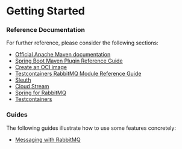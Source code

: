 # Getting Started

### Reference Documentation
For further reference, please consider the following sections:

* [Official Apache Maven documentation](https://maven.apache.org/guides/index.html)
* [Spring Boot Maven Plugin Reference Guide](https://docs.spring.io/spring-boot/docs/2.6.9/maven-plugin/reference/html/)
* [Create an OCI image](https://docs.spring.io/spring-boot/docs/2.6.9/maven-plugin/reference/html/#build-image)
* [Testcontainers RabbitMQ Module Reference Guide](https://www.testcontainers.org/modules/rabbitmq/)
* [Sleuth](https://docs.spring.io/spring-cloud-sleuth/docs/current/reference/htmlsingle/spring-cloud-sleuth.html)
* [Cloud Stream](https://docs.spring.io/spring-cloud-stream/docs/current/reference/html/spring-cloud-stream.html#spring-cloud-stream-overview-introducing)
* [Spring for RabbitMQ](https://docs.spring.io/spring-boot/docs/2.6.9/reference/htmlsingle/#messaging.amqp)
* [Testcontainers](https://www.testcontainers.org/)

### Guides
The following guides illustrate how to use some features concretely:

* [Messaging with RabbitMQ](https://spring.io/guides/gs/messaging-rabbitmq/)

